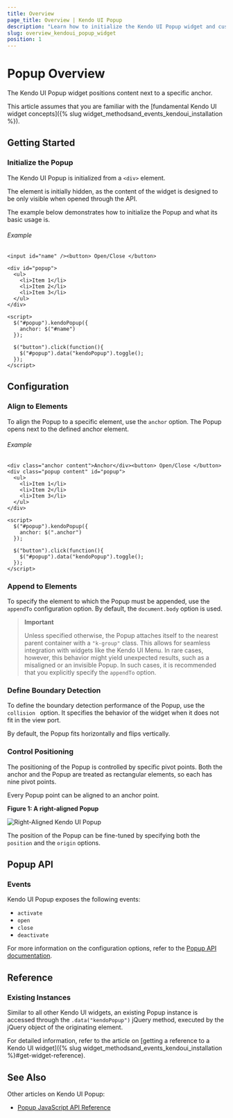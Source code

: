 ```yaml
---
title: Overview
page_title: Overview | Kendo UI Popup
description: "Learn how to initialize the Kendo UI Popup widget and customize it functionalities."
slug: overview_kendoui_popup_widget
position: 1
---
```


# Popup Overview

The Kendo UI Popup widget positions content next to a specific anchor.

This article assumes that you are familiar with the [fundamental Kendo UI widget concepts]({% slug widget_methodsand_events_kendoui_installation %}).

## Getting Started

### Initialize the Popup

The Kendo UI Popup is initialized from a `<div>` element.

The element is initially hidden, as the content of the widget is designed to be only visible when opened through the API.

The example below demonstrates how to initialize the Popup and what its basic usage is.

###### Example

    <input id="name" /><button> Open/Close </button>

    <div id="popup">
      <ul>
        <li>Item 1</li>
        <li>Item 2</li>
        <li>Item 3</li>
      </ul>
    </div>

    <script>
      $("#popup").kendoPopup({
        anchor: $("#name")
      });

      $("button").click(function(){
      	$("#popup").data("kendoPopup").toggle();
      });
    </script>

## Configuration

### Align to Elements

To align the Popup to a specific element, use the `anchor` option. The Popup opens next to the defined anchor element.

###### Example

  <style>
      .content {
        padding: 10px;
        color: #787878;
        background-color: #fcf7f8;
        font-size: 13px;
        font-family: Helvetica, Arial, sans-serif;
        letter-spacing: 1px;
        text-align: center;
        border: 1px solid rgba(0,0,0,.05);
      }

      .anchor {
        position: absolute;
        top: 100px;
        left: 100px;
        width: 80px;
      }

      .popup {
        width: 100px;
        height: 70px;
      }
  </style>
    <div class="anchor content">Anchor</div><button> Open/Close </button>
    <div class="popup content" id="popup">
      <ul>
        <li>Item 1</li>
        <li>Item 2</li>
        <li>Item 3</li>
      </ul>
    </div>

    <script>
      $("#popup").kendoPopup({
        anchor: $(".anchor")
      });

      $("button").click(function(){
      	$("#popup").data("kendoPopup").toggle();
      });
    </script>

### Append to Elements

To specify the element to which the Popup must be appended, use the `appendTo` configuration option. By default, the `document.body` option is used.

> **Important**
>
> Unless specified otherwise, the Popup attaches itself to the nearest parent container with a `"k-group"` class. This allows for seamless integration with widgets like the Kendo UI Menu. In rare cases, however, this behavior might yield unexpected results, such as a misaligned or an invisible Popup. In such cases, it is recommended that you explicitly specify the `appendTo` option.

### Define Boundary Detection

To define the boundary detection performance of the Popup, use the `collision ` option. It specifies the behavior of the widget when it does not fit in the view port.

By default, the Popup fits horizontally and flips vertically.

### Control Positioning

The positioning of the Popup is controlled by specific pivot points. Both the anchor and the Popup are treated as rectangular elements, so each has nine pivot points.

Every Popup point can be aligned to an anchor point.

**Figure 1: A right-aligned Popup**

![Right-Aligned Kendo UI Popup](/images/right-align.png)

The position of the Popup can be fine-tuned by specifying both the `position` and the `origin` options.

## Popup API

### Events

Kendo UI Popup exposes the following events:

* `activate`
* `open`
* `close`
* `deactivate`

For more information on the configuration options, refer to the [Popup API documentation](/api/javascript/ui/popup).

## Reference

### Existing Instances

Similar to all other Kendo UI widgets, an existing Popup instance is accessed through the `.data("kendoPopup")` jQuery method, executed by the jQuery object of the originating element.

For detailed information, refer to the article on [getting a reference to a Kendo UI widget]({% slug widget_methodsand_events_kendoui_installation %}#get-widget-reference).

## See Also

Other articles on Kendo UI Popup:

* [Popup JavaScript API Reference](/api/javascript/ui/popup)
